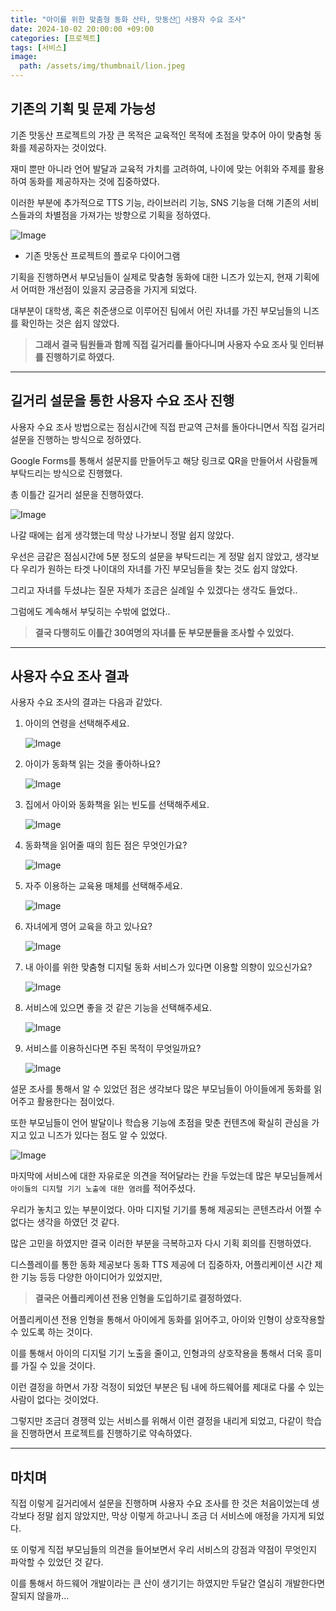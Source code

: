```yaml
---
title: "아이를 위한 맞춤형 동화 산타, 맛동산🎅 사용자 수요 조사"
date: 2024-10-02 20:00:00 +09:00
categories: [프로젝트]
tags: [서비스]
image:
  path: /assets/img/thumbnail/lion.jpeg
---
```

## 기존의 기획 및 문제 가능성

기존 맛동산 프로젝트의 가장 큰 목적은 교육적인 목적에 초점을 맞추어 아이 맞춤형 동화를 제공하자는 것이었다.

재미 뿐만 아니라 언어 발달과 교육적 가치를 고려하여, 나이에 맞는 어휘와 주제를 활용하여 동화를 제공하자는 것에 집중하였다.

이러한 부분에 추가적으로 TTS 기능, 라이브러리 기능, SNS 기능을 더해 기존의 서비스들과의 차별점을 가져가는 방향으로 기획을 정하였다.

![Image](https://github.com/user-attachments/assets/d05f3fd6-d836-441f-b0af-95744919fd3c)

- 기존 맛동산 프로젝트의 플로우 다이어그램

기획을 진행하면서 부모님들이 실제로 맞춤형 동화에 대한 니즈가 있는지, 현재 기획에서 어떠한 개선점이 있을지 궁금증을 가지게 되었다.

대부분이 대학생, 혹은 취준생으로 이루어진 팀에서 어린 자녀를 가진 부모님들의 니즈를 확인하는 것은 쉽지 않았다.

> **그래서 결국 팀원들과 함께 직접 길거리를 돌아다니며 사용자 수요 조사 및 인터뷰를 진행하기로 하였다.**
> 

---

## 길거리 설문을 통한 사용자 수요 조사 진행

사용자 수요 조사 방법으로는 점심시간에 직접 판교역 근처를 돌아다니면서 직접 길거리 설문을 진행하는 방식으로 정하였다.

Google Forms를 통해서 설문지를 만들어두고 해당 링크로 QR을 만들어서 사람들께 부탁드리는 방식으로 진행했다.

총 이틀간 길거리 설문을 진행하였다.

![Image](https://github.com/user-attachments/assets/6380a6af-85e8-4f82-878c-777dc91d2be3)

나갈 때에는 쉽게 생각했는데 막상 나가보니 정말 쉽지 않았다.

우선은 금같은 점심시간에 5분 정도의 설문을 부탁드리는 게 정말 쉽지 않았고, 생각보다 우리가 원하는 타겟 나이대의 자녀를 가진 부모님들을 찾는 것도 쉽지 않았다.

그리고 자녀를 두셨냐는 질문 자체가 조금은 실례일 수 있겠다는 생각도 들었다..

그럼에도 계속해서 부딪히는 수밖에 없었다..

> **결국 다행히도 이틀간 30여명의 자녀를 둔 부모분들을 조사할 수 있었다.**
> 

---

## 사용자 수요 조사 결과

사용자 수요 조사의 결과는 다음과 같았다.

1. 아이의 연령을 선택해주세요.

    ![Image](https://github.com/user-attachments/assets/5cdf1465-a965-4839-8083-37a137e9eadf)

2. 아이가 동화책 읽는 것을 좋아하나요?

    ![Image](https://github.com/user-attachments/assets/0c35cd8b-af8d-4cfc-8afc-ac40a99f3154)

3. 집에서 아이와 동화책을 읽는 빈도를 선택해주세요.

    ![Image](https://github.com/user-attachments/assets/a366cc8b-61c6-44c6-84a9-d011f45330d3)

4. 동화책을 읽어줄 때의 힘든 점은 무엇인가요?

    ![Image](https://github.com/user-attachments/assets/edd50c80-3332-4461-9752-9c39ed112c02)

5. 자주 이용하는 교육용 매체를 선택해주세요.

    ![Image](https://github.com/user-attachments/assets/6d91d7a4-ef10-4b47-961d-c4bfa472b726)

6. 자녀에게 영어 교육을 하고 있나요?

    ![Image](https://github.com/user-attachments/assets/36f5646e-0026-497b-bcd1-8897597aea32)

7. 내 아이를 위한 맞춤형 디지털 동화 서비스가 있다면 이용할 의향이 있으신가요?

    ![Image](https://github.com/user-attachments/assets/7145f8af-1f80-4dce-9ae4-690eb2c3b7fa)

8. 서비스에 있으면 좋을 것 같은 기능을 선택해주세요.

    ![Image](https://github.com/user-attachments/assets/4c30b098-2b0e-4bd6-b1ab-5826a35031d2)

9. 서비스를 이용하신다면 주된 목적이 무엇일까요?

    ![Image](https://github.com/user-attachments/assets/39e635fd-9af0-4de9-bee1-b5fd03656888)

설문 조사를 통해서 알 수 있었던 점은 생각보다 많은 부모님들이 아이들에게 동화를 읽어주고 활용한다는 점이었다. 

또한 부모님들이 언어 발달이나 학습용 기능에 초점을 맞춘 컨텐츠에 확실히 관심을 가지고 있고 니즈가 있다는 점도 알 수 있었다.

![Image](https://github.com/user-attachments/assets/f4794091-0343-4102-b0b1-e1f08a1f5180)

마지막에 서비스에 대한 자유로운 의견을 적어달라는 칸을 두었는데 많은 부모님들께서 `아이들의 디지털 기기 노출에 대한 염려`를 적어주셨다. 

우리가 놓치고 있는 부분이었다. 아마 디지털 기기를 통해 제공되는 콘텐츠라서 어쩔 수 없다는 생각을 하였던 것 같다.

많은 고민을 하였지만 결국 이러한 부분을 극복하고자 다시 기획 회의를 진행하였다.

디스플레이를 통한 동화 제공보다 동화 TTS 제공에 더 집중하자, 어플리케이션 시간 제한 기능 등등 다양한 아이디어가 있었지만,

> **결국은 어플리케이션 전용 인형을 도입하기로 결정하였다.**

어플리케이션 전용 인형을 통해서 아이에게 동화를 읽어주고, 아이와 인형이 상호작용할 수 있도록 하는 것이다.

이를 통해서 아이의 디지털 기기 노출을 줄이고, 인형과의 상호작용을 통해서 더욱 흥미를 가질 수 있을 것이다.

이런 결정을 하면서 가장 걱정이 되었던 부분은 팀 내에 하드웨어를 제대로 다룰 수 있는 사람이 없다는 것이었다.

그렇지만 조금더 경쟁력 있는 서비스를 위해서 이런 결정을 내리게 되었고, 다같이 학습을 진행하면서 프로젝트를 진행하기로 약속하였다.

---

## 마치며

직접 이렇게 길거리에서 설문을 진행하며 사용자 수요 조사를 한 것은 처음이었는데 생각보다 정말 쉽지 않았지만, 막상 이렇게 하고나니 조금 더 서비스에 애정을 가지게 되었다.

또 이렇게 직접 부모님들의 의견을 들어보면서 우리 서비스의 강점과 약점이 무엇인지 파악할 수 있었던 것 같다. 

이를 통해서 하드웨어 개발이라는 큰 산이 생기기는 하였지만 두달간 열심히 개발한다면 잘되지 않을까…